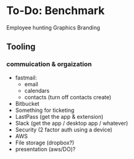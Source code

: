 # To-Do: Benchmark

Employee hunting
Graphics
Branding

## Tooling

### commuication & orgaization

- fastmail:
  - email
  - calendars
  - contacts (turn off contacts create)
- Bitbucket
- Something for ticketing
- LastPass (get the app & extension)
- Slack (get the app / desktop app / whatever)
- Security (2 factor auth using a device)
- AWS
- File storage (dropbox?)
- presentation (aws/DO)?
